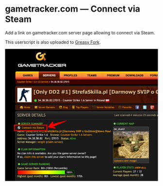# gametracker.com — Connect via Steam
 
Add a link on gametracker.com server page allowing to connect via Steam.

This userscript is also uploaded to [Greasy Fork](https://greasyfork.org/en/scripts/435412-gametracker-com-connect-via-steam).

![Screenshot](screenshot.png)
